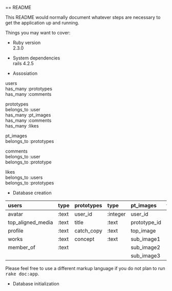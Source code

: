 == README

This README would normally document whatever steps are necessary to get the
application up and running.

Things you may want to cover:

* Ruby version<br>
2.3.0

* System dependencies<br>
rails 4.2.5

* Assosiation  

users  
 has_many :prototypes  
 has_many :comments  

prototypes  
 belongs_to :user  
 has_many :pt_images  
 has_many :comments  
 has_many :likes  

pt_images  
 belongs_to :prototypes  

comments  
 belongs_to :user  
 belongs_to :prototype  

likes  
 belongs_to :users  
 belongs_to :prototypes  



* Database creation  

|users|type|prototypes|type|pt_images|type|comments|type|likes|type  
|:----|:---|:---------|:---|:-------|:---|:-------|:---|:----|----|  
|avatar|:text|user_id|:integer|user_id|:integer|user_id|:integer|user_id|:integer|  
|top_aligned_media|:text|title|:text|prototype_id|:integer|prototype_id |:integer|prototype_id|:integer|  
|profile|:text|catch_copy|:text|top_image|:text|comment|:text|like|:str|  
|works|:text|concept|:text|sub_image1|:text|  
|member_of|:text| | |sub_image2|:text  
| | | | |sub_image3|:text 



Please feel free to use a different markup language if you do not plan to run
<tt>rake doc:app</tt>.
* Database initialization
